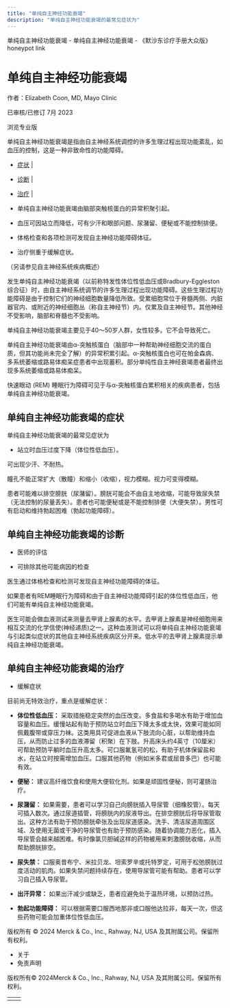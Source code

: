 ```yaml
---
title: "单纯自主神经功能衰竭"
description: "单纯自主神经功能衰竭的最常见症状为"
---
```


﻿单纯自主神经功能衰竭 \- 单纯自主神经功能衰竭 \- 《默沙东诊疗手册大众版》 honeypot link

# 单纯自主神经功能衰竭

作者：Elizabeth Coon, MD, Mayo Clinic

已审核/已修订 7月 2023

浏览专业版

单纯自主神经功能衰竭是指由自主神经系统调控的许多生理过程出现功能紊乱，如血压的控制，这是一种非致命性的功能障碍。

- [症状](#症状_v8587434_zh) \|
- [诊断](#诊断_v746564_zh) \|
- [治疗](#治疗_v21853812_zh) \|

- 单纯自主神经功能衰竭由脑部突触核蛋白的异常积聚引起。

- 血压可因站立而降低，可有少汗和眼部问题、尿潴留、便秘或不能控制排便。

- 体格检查和各项检测可发现自主神经功能障碍体征。

- 治疗侧重于缓解症状。


（另请参见自主神经系统疾病概述）

发生单纯自主神经功能衰竭（以前称特发性体位性低血压或Bradbury-Eggleston综合征）时，由自主神经系统调节的许多生理过程出现功能障碍。这些生理过程功能障碍是由于控制它们的神经细胞数量降低所致。受累细胞常位于脊髓两侧、内脏器官内、或附近的神经细胞丛（称自主神经节）内。仅累及自主神经节。其他神经不受影响，脑部和脊髓也不受影响。

单纯自主神经功能衰竭主要见于40～50岁人群，女性较多。它不会导致死亡。

单纯自主神经功能衰竭由α-突触核蛋白（脑部中一种帮助神经细胞交流的蛋白质，但其功能尚未完全了解）的异常积累引起。α-突触核蛋白也可在帕金森病、多系统萎缩或路易体痴呆症患者中出现蓄积。部分单纯性自主神经衰竭患者最终出现多系统萎缩或路易体痴呆。

快速眼动 (REM) 睡眠行为障碍可见于与α-突触核蛋白累积相关的疾病患者，包括单纯自主神经功能衰竭。

## 单纯自主神经功能衰竭的症状

单纯自主神经功能衰竭的最常见症状为

- 站立时血压过度下降（体位性低血压）。


可出现少汗、不耐热。

瞳孔不能正常扩大（散瞳）和缩小（收缩），视力模糊。视力可变得模糊。

患者可能难以排空膀胱（尿潴留）。膀胱可能会不由自主地收缩，可能导致尿失禁（无法控制的尿量丢失）。患者也可能便秘或是不能控制排便（大便失禁）。男性可有启动和维持勃起困难（勃起功能障碍）。

## 单纯自主神经功能衰竭的诊断

- 医师的评估

- 可排除其他可能病因的检查


医生通过体格检查和检测可发现自主神经功能障碍的体征。

如果患者有REM睡眠行为障碍和由于自主神经功能障碍引起的体位性低血压，他们可能有单纯自主神经功能衰竭。

医生可能会做血液测试来测量去甲肾上腺素的水平。去甲肾上腺素是神经细胞用来相互交流的化学信使(神经递质)之一。这种血液测试可以将单纯自主神经功能衰竭与引起类似症状的其他自主神经系统疾病区分开来。低水平的去甲肾上腺素提示单纯自主神经功能衰竭。

## 单纯自主神经功能衰竭的治疗

- 缓解症状


目前尚无特效治疗，重点是缓解症状：

- **体位性低血压：** 采取措施稳定突然的血压改变。多食盐和多喝水有助于增加血容量和血压。缓慢站起有助于预防站立时血压下降太多或太快，效果可能如同佩戴腹带或穿压力袜。这类用具可促进血液从下肢流向心脏，以帮助维持血压，从而防止过多的血液滞留（积聚）在下肢。升高床头约4英寸（10厘米）可帮助预防平躺时血压升高太多。可口服氟氢可的松，有助于机体保留盐和水，在站立时按需增加血压。口服其他药物（例如米多君或屈昔多巴）也可能有效。

- **便秘：** 建议高纤维饮食和使用大便软化剂。如果是顽固性便秘，则可灌肠治疗。

- **尿潴留：** 如果需要，患者可以学习自己向膀胱插入导尿管（细橡胶管）。每天可插入数次。通过尿道插管，将膀胱内的尿液导出。在排空膀胱后将导尿管取出。这种方法有助于预防膀胱牵张及出现尿道感染。洗手、清洁尿道周围区域、及使用无菌或干净的导尿管也有助于预防感染。随着协调能力恶化，插入导尿管会越来越困难。有时像氯贝胆碱这样的药物被用来刺激膀胱收缩，从而帮助膀胱排空。

- **尿失禁：** 口服奥昔布宁、米拉贝龙、坦索罗辛或托特罗定，可用于松弛膀胱过度活动的肌肉。如果失禁问题持续存在，使用导尿管可能有帮助。患者可以学习自己插入导尿管。

- **出汗异常：** 如果出汗减少或缺乏，患者应避免处于温热环境，以预防过热。

- **勃起功能障碍：** 可以根据需要口服西地那非或口服他达拉非，每天一次，但这些药物可能会加重体位性低血压。




版权所有 © 2024
Merck & Co., Inc., Rahway, NJ, USA 及其附属公司。保留所有权利。

- 关于
- 免责声明

版权所有© 2024Merck & Co., Inc., Rahway, NJ, USA 及其附属公司。保留所有权利。

|     |     |
| --- | --- |
|  |  |